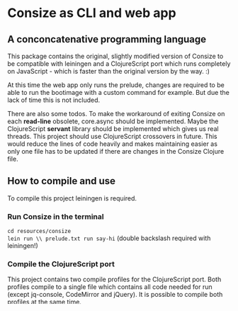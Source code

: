 # Consize as CLI and web app
## A conconcatenative programming language
This package contains the original, slightly modified version of Consize to be
compatible with leiningen and a ClojureScript port which runs completely on
JavaScript - which is faster than the original version by the way. :)  

At this time the web app only runs the prelude, changes are required to be able 
to run the bootimage with a custom command for example. But due the lack of time
 this is not included.
 
There are also some todos. To make the workaround of exiting Consize on each 
**read-line** obsolete, core.async should be implemented. Maybe the 
ClojureScript **servant** library should be implemented which gives us real 
threads. This project should use ClojureScript crossovers in future. This would 
reduce the lines of code heavily and makes maintaining easier as only one file
has to be updated if there are changes in the Consize Clojure file.

## How to compile and use
To compile this project leiningen is required.

### Run Consize in the terminal
`cd resources/consize`  
`lein run \\ prelude.txt run say-hi` (double backslash required with leiningen!)

### Compile the ClojureScript port
This project contains two compile profiles for the ClojureScript port. Both
profiles compile to a single file which contains all code needed for run
(except jq-console, CodeMirror and jQuery). It is possible to compile both
profiles at the same time.  
`lein cljsbuild <once/auto>` (compile once or automatically on file change)

#### Deploy
This profile compiles to a munged (shortened variable and function names)
and minified JavaScript file (~200kb). If you want a really fast web app, use 
this profile and edit the **resources/public/index.html** to use 
**consize.min.js** instead of **consize.js**.  
`lein cljsbuild deploy <once/auto>`

#### Dev
This profile compiles to huge, readable JavaScript file (~1,5mb). It will also
generate a sourcemap file - this enables to see the ClojurScript code instead of
 JavaScript code in the browser developer tools which makes debugging very easy.
This requires to store all ClojureScript **and** JavaScript files in seperate
directory which makes the output really huge.  
`lein cljsbuild dev <once/auto>`

### Update bootstrapping
If one of the .txt files in **resources/consize** gets updated, execute the 
following command **before** compiling ClojureScript (once per update):  
`lein bootstrapper`

### Using the web app
After compiling the files, just open the **resources/public/index.html** in your
 prefered browser. We recommend Chrome - it's 4x faster than Firefox. Chrome on 
Windows has a bug with jq-console, writing **\\**, **{**, **}**, **[**, **]** is 
not possible. To solve this problem we implemented shortcuts, they're displayed 
on the page.    

If you load the page the script will save **bootimage.txt**, **prelude.txt**, 
**prelude-dump.txt** and **prelude-test.txt** automatically in JavaScript 
localStorage. Editing these files is not recommended.
  
JavaScript has one problem - it's only singlethreaded. The loop Consize starts 
will hang the tab, so making inputs while running the Consize REPL is not 
possible. We solved this by exiting Consize every time **read-line** is 
executed. The stacks will get saved to variables which we can easily read on 
resuming Consize. This approach has one advantage over using Consize words to
save the current state - it's really fast. Using Consize words would slow down 
the whole thing heavily (5-10seks between each input).  

The web app uses **prelude-dump.txt** to run Consize to improve start time.

## Used software

### Clojure(Script)
* [leiningen](https://github.com/technomancy/leiningen)
* [lein-cljsbuild](https://github.com/emezeske/lein-cljsbuild)
* [org.clojure/clojure](https://github.com/clojure/clojure)
* [org.clojure/clojurescript](https://github.com/clojure/clojurescript)
* [org.clojure/core.async](https://github.com/clojure/core.async)
* [prismatic/dommy](https://github.com/Prismatic/dommy)

### JavaScript
* [jQuery](https://github.com/jquery/jquery)
* [jq-console](https://github.com/replit/jq-console)
* [CodeMirror](https://github.com/marijnh/codemirror)  

jq-console and CodeMirror are added as submodules to this repo, but the needed 
files were copied to the **resources/public/js** directory. jQuery, with 
migrate plugin (needed to be compatible with jq-console) and the sourcemap are
also included as copy.

### Other
* [Compass](https://github.com/chriseppstein/compass) (CSS compiler)

## Copyright
* Consize: Dominikus Herzberg (2012, Heilbronn University)
* Web App (2014, Heilbronn University):
    * Jannis Assenheimer
    * Jan Güth
    * Christian Coward
* Distributed under the [New BSD Licence](http://opensource.org/licenses/BSD-3-Clause), the same as Consize.
